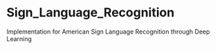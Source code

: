 # Sign_Language_Recognition
Implementation for American Sign Language Recognition through Deep Learning
